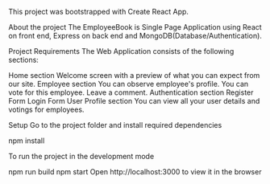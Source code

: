 This project was bootstrapped with Create React App.

About the project
The EmployeeBook is Single Page Application using React on front end, Express on back end and MongoDB(Database/Authentication).

Project Requirements
The Web Application consists of the following sections:

Home section
Welcome screen with a preview of what you can expect from our site.
Employee section
You can observe employee's profile.
You can vote for this employee.
Leave a comment.
Authentication section
Register Form
Login Form
User Profile section
You can view all your user details and votings for employees.

Setup
Go to the project folder and install required dependencies

npm install

To run the project in the development mode

npm run build
npm start
Open http://localhost:3000 to view it in the browser